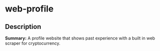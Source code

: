 # web-profile

## Description

**Summary:** A profile website that shows past experience with a built in web scraper for cryptocurrency.
